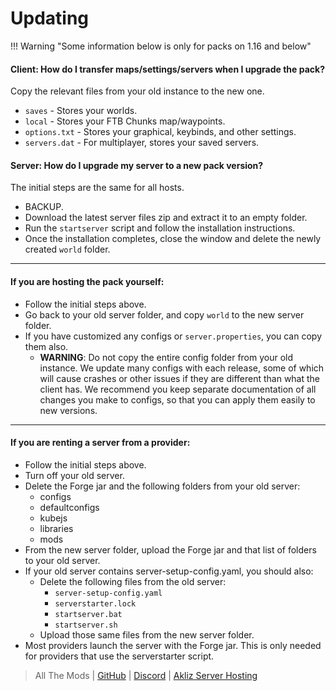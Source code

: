 # Updating

!!! Warning "Some information below is only for packs on 1.16 and below"

#### Client: How do I transfer maps/settings/servers when I upgrade the pack?

Copy the relevant files from your old instance to the new one.

- `saves` - Stores your worlds.
- `local` - Stores your FTB Chunks map/waypoints.
- `options.txt` - Stores your graphical, keybinds, and other settings.
- `servers.dat` - For multiplayer, stores your saved servers.

#### Server: How do I upgrade my server to a new pack version?

The initial steps are the same for all hosts.

- BACKUP.
- Download the latest server files zip and extract it to an empty folder.
- Run the `startserver` script and follow the installation instructions.
- Once the installation completes, close the window and delete the newly created `world` folder.

---

#### If you are hosting the pack yourself:

- Follow the initial steps above.
- Go back to your old server folder, and copy `world` to the new server folder.
- If you have customized any configs or `server.properties`, you can copy them also.
    - **WARNING**: Do not copy the entire config folder from your old instance.
We update many configs with each release, some of which will cause crashes or other issues if they are different than what the client has.
We recommend you keep separate documentation of all changes you make to configs, so that you can apply them easily to new versions.

---

#### If you are renting a server from a provider:

- Follow the initial steps above.
- Turn off your old server.
- Delete the Forge jar and the following folders from your old server:
    - configs
    - defaultconfigs
    - kubejs
    - libraries
    - mods
- From the new server folder, upload the Forge jar and that list of folders to your old server.
- If your old server contains server-setup-config.yaml, you should also:
    - Delete the following files from the old server:
        - `server-setup-config.yaml`
        - `serverstarter.lock`
        - `startserver.bat`
        - `startserver.sh`
    - Upload those same files from the new server folder.
- Most providers launch the server with the Forge jar. This is only needed for providers that use the serverstarter script.

> All The Mods | [GitHub](https://github.com/AllTheMods) | [Discord](https://discord.com/invite/allthemods) | [Akliz Server Hosting](https://www.akliz.net/allthemods)